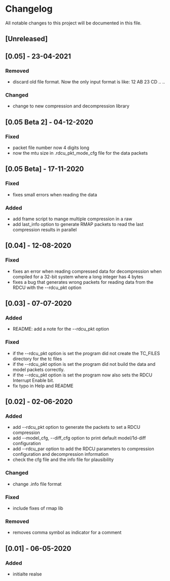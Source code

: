 # Changelog
All notable changes to this project will be documented in this file.

## [Unreleased]
## [0.05] - 23-04-2021
### Removed
- discard old file format. Now the only input format is like: 12 AB 23 CD .. ..
### Changed
- change to new compression and decompression library
## [0.05 Beta 2] - 04-12-2020
### Fixed
- packet file number now 4 digits long
- now the mtu size in .rdcu_pkt_mode_cfg file for the data packets
## [0.05 Beta] - 17-11-2020
### Fixed
- fixes small errors when reading the data
### Added
- add frame script to mange multiple compression in a raw
- add last_info option to generate RMAP packets to read the last compression results in parallel
## [0.04] - 12-08-2020
### Fixed
- fixes an error when reading compressed data for decompression when compiled for a 32-bit system where a long integer has 4 bytes
- fixes a bug that generates wrong packets for reading data from the RDCU with the --rdcu_pkt option
## [0.03] - 07-07-2020
### Added
- README: add a note for the --rdcu_pkt option
### Fixed
- if the --rdcu_pkt option is set the program did not create the TC_FILES directory for the tc files
- if the --rdcu_pkt option is set the program did not build the data and model packets correctly.
- if the --rdcu_pkt option is set the program now also sets the RDCU Interrupt Enable bit.
- fix typo in Help and README
## [0.02] - 02-06-2020
### Added
- add --rdcu_pkt option to generate the packets to set a RDCU compression
- add --model_cfg, --diff_cfg option to print default model/1d-diff configuration
- add --rdcu_par option to add the RDCU parameters to compression configuration and decompression information
- check the cfg file and the info file for plausibility
### Changed
- change .info file format
### Fixed
- include fixes of rmap lib
### Removed
- removes comma symbol as indicator for a comment

## [0.01] - 06-05-2020
### Added
- initialte realse


